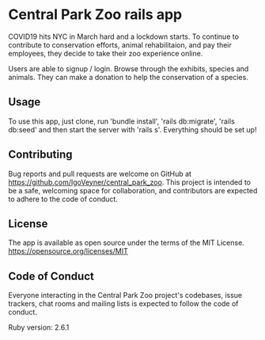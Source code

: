 # Central Park Zoo rails app

COVID19 hits NYC in March hard and a lockdown starts. To continue to contribute to conservation efforts, animal rehabilitaion, and pay their employees, they decide to take their zoo experience online.

Users are able to signup / login. Browse through the exhibits, species and animals. They can make a donation to help the conservation of a species.

## Usage
To use this app, just clone, run 'bundle install', 'rails db:migrate', 'rails db:seed' and then start the server with 'rails s'. Everything should be set up!

## Contributing
Bug reports and pull requests are welcome on GitHub at https://github.com/IgoVeyner/central_park_zoo. This project is intended to be a safe, welcoming space for collaboration, and contributors are expected to adhere to the code of conduct.

## License
The app is available as open source under the terms of the MIT License. https://opensource.org/licenses/MIT

## Code of Conduct
Everyone interacting in the Central Park Zoo project's codebases, issue trackers, chat rooms and mailing lists is expected to follow the code of conduct.

Ruby version: 2.6.1

